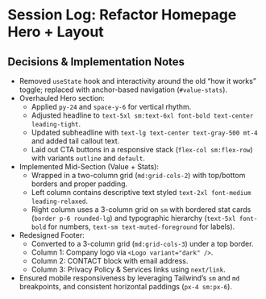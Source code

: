 # Session Log: Refactor Homepage Hero + Layout

## Decisions & Implementation Notes
- Removed `useState` hook and interactivity around the old “how it works” toggle; replaced with anchor-based navigation (`#value-stats`).
- Overhauled Hero section:
  - Applied `py-24` and `space-y-6` for vertical rhythm.
  - Adjusted headline to `text-5xl sm:text-6xl font-bold text-center leading-tight`.
  - Updated subheadline with `text-lg text-center text-gray-500 mt-4` and added tail callout text.
  - Laid out CTA buttons in a responsive stack (`flex-col sm:flex-row`) with variants `outline` and `default`.
- Implemented Mid-Section (Value + Stats):
  - Wrapped in a two-column grid (`md:grid-cols-2`) with top/bottom borders and proper padding.
  - Left column contains descriptive text styled `text-2xl font-medium leading-relaxed`.
  - Right column uses a 3-column grid on `sm` with bordered stat cards (`border p-6 rounded-lg`) and typographic hierarchy (`text-5xl font-bold` for numbers, `text-sm text-muted-foreground` for labels).
- Redesigned Footer:
  - Converted to a 3-column grid (`md:grid-cols-3`) under a top border.
  - Column 1: Company logo via `<Logo variant="dark" />`.
  - Column 2: CONTACT block with email address.
  - Column 3: Privacy Policy & Services links using `next/link`.
- Ensured mobile responsiveness by leveraging Tailwind’s `sm` and `md` breakpoints, and consistent horizontal paddings (`px-4 sm:px-6`).